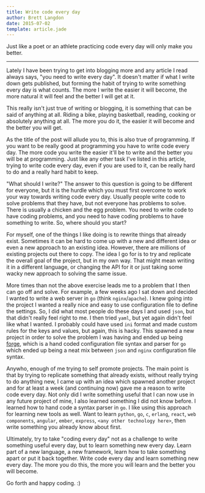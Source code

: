 ```yaml
---
title: Write code every day
author: Brett Langdon
date: 2015-07-02
template: article.jade
---
```


Just like a poet or an athlete practicing code every day will only make you better.

---

Lately I have been trying to get into blogging more and any article I read always says, "you need to write every day".
It doesn't matter if what I write down gets published, but forming the habit of trying to write something every day
is what counts. The more I write the easier it will become, the more natural it will feel and the better I will get at it.

This really isn't just true of writing or blogging, it is something that can be said of anything at all. Riding a bike,
playing basketball, reading, cooking or absolutely anything at all. The more you do it, the easier it will become and
the better you will get.

As the title of the post will allude you to, this is also true of programming. If you want to be really good at programming
you have to write code every day. The more code you write the easier it'll be to write and the better you will be at programming.
Just like any other task I've listed in this article, trying to write code every day, even if you are used to it, can be really
hard to do and a really hard habit to keep.

"What should I write?" The answer to this question is going to be different for everyone, but it is the hurdle which
you must first overcome to work your way towards writing code every day. Usually people write code to solve problems
that they have, but not everyone has problems to solve. There is usually a chicken and the egg problem. You need to
write code to have coding problems, and you need to have coding problems to have something to write. So, where should
you start?

For myself, one of the things I like doing is to rewrite things that already exist. Sometimes it can be hard to come up with a
new and different idea or even a new approach to an existing idea. However, there are millions of existing projects out
there to copy. The idea I go for is to try and replicate the overall goal of the project, but in my own way. That might
mean writing it in a different language, or changing the API for it or just taking some wacky new approach to solving the same issue.

More times than not the above exercise leads me to a problem that I then can go off and solve. For example, a few weeks ago
I sat down and decided I wanted to write a web server in `go` (think `nginx`/`apache`). I knew going into the project I wanted
a really nice and easy to use configuration file to define the settings. So, I did what most people do these days I and
used `json`, but that didn't really feel right to me. I then tried `yaml`, but yet again didn't feel like what I wanted. I
probably could have used `ini` format and made custom rules for the keys and values, but again, this is hacky. This spawned
a new project in order to solve the problem I was having and ended up being [forge](https://github.com/brettlangdon/forge),
which is a hand coded configuration file syntax and parser for `go` which ended up being a neat mix between `json` and `nginx`
configuration file syntax.

Anywho, enough of me trying to self promote projects. The main point is that by trying to replicate something that
already exists, without really trying to do anything new, I came up with an idea which spawned another project and
for at least a week (and continuing now) gave me a reason to write code every day. Not only did I write something
useful that I can now use in any future project of mine, I also learned something I did not know before. I learned
how to hand code a syntax parser in `go`. I like using this approach for learning new tools as well. Want to learn
`python`, `go`, `c`, `erlang`, `react`, `web components`, `angular`, `ember`, `express`, `<any other technology here>`,
then write something you already know about first.

Ultimately, try to take "coding every day" not as a challenge to write something useful every day, but to learn
something new every day. Learn part of a new language, a new framework, learn how to take something apart or put
it back together. Write code every day and learn something new every day. The more you do this, the more you will
learn and the better you will become.

Go forth and happy coding. :)
